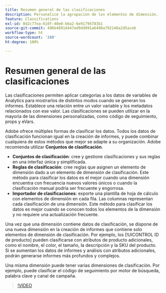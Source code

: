 ```yaml
---
title: Resumen general de las clasificaciones
description: Personalice la agrupación de los elementos de dimensión.
feature: Classifications
exl-id: 0d2c77ea-610f-48e0-b6a2-6e91794783b1
source-git-commit: 496b4891d447ed9dd091a6498a792146a2d5aceb
workflow-type: ht
source-wordcount: '260'
ht-degree: 100%

---
```


# Resumen general de las clasificaciones

Las clasificaciones permiten aplicar categorías a los datos de variables de Analytics para mostrarlos de distintos modos cuando se generan los informes. Establece una relación entre un valor variable y los metadatos relacionados con ese valor. Las clasificaciones se pueden utilizar en la mayoría de las dimensiones personalizadas, como código de seguimiento, props y eVars.

Adobe ofrece múltiples formas de clasificar los datos. Todos los datos de clasificación funcionan igual en la creación de informes, y puede combinar cualquiera de estos métodos que mejor se adapte a su organización. Adobe recomienda utilizar **Conjuntos de clasificación**.

* **Conjuntos de clasificación**: cree y gestione clasificaciones y sus reglas en una interfaz única y simplificada.
* **Reglas de clasificación**: cree reglas que asignen un elemento de dimensión dado a un elemento de dimensión de clasificación. Este método para clasificar los datos es el mejor cuando una dimensión encuentra con frecuencia nuevos valores únicos o cuando la clasificación manual podría ser frecuente y engorrosa.
* **Importador de clasificaciones**: exporte una plantilla de hoja de cálculo con elementos de dimensión en cada fila. Las columnas representan cada clasificación de una dimensión. Este método para clasificar los datos es mejor cuando se conocen todos los elementos de la dimensión y no requiere una actualización frecuente.

Una vez que una dimensión contiene datos de clasificación, se dispone de una nueva dimensión en la creación de informes que contiene solo elementos de dimensión de clasificación. Por ejemplo, los [!UICONTROL ID de producto] pueden clasificarse con atributos de producto adicionales, como el nombre, el color, el tamaño, la descripción y la SKU del producto. Si se aumentan los datos de informes y análisis con atributos adicionales, podrán generarse informes más profundos y complejos.

Una misma dimensión puede tener varias dimensiones de clasificación. Por ejemplo, puede clasificar el código de seguimiento por motor de búsqueda, palabra clave y canal de campaña.

>[!VIDEO](https://video.tv.adobe.com/v/16853/?quality=12)
